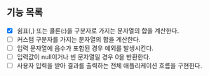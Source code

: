 ## 기능 목록

- [x] 쉼표(,) 또는 콜론(:)을 구분자로 가지는 문자열의 합을 계산한다.
- [ ] 커스텀 구분자를 가지는 문자열의 합을 계산한다.
- [ ] 입력 문자열에 음수가 포함된 경우 예외를 발생시킨다.
- [ ] 입력값이 null이거나 빈 문자열일 경우 0을 반환한다.
- [ ] 사용자 입력을 받아 결과를 출력하는 전체 애플리케이션 흐름을 구현한다.